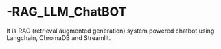 # -RAG_LLM_ChatBOT
It is RAG (retrieval augmented generation) system powered chatbot using Langchain, ChromaDB and Streamlit.
